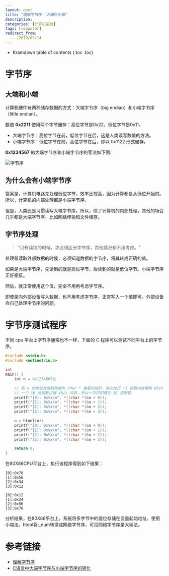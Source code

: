 ```yaml
---
layout: post
title: "理解字节序--大端和小端"
description:
categories: [计算机系统]
tags: [computer]
redirect_from:
  -- /2019/05/14
---
```


* Kramdown table of contents
{:toc .toc}

# 字节序

## 大端和小端

计算机硬件有两种储存数据的方式：大端字节序（big endian）和小端字节序（little endian）。

数值 **0x2211** 使用两个字节储存：高位字节是0x22，低位字节是0x11。

* 大端字节序：高位字节在前，低位字节在后，这是人类读写数值的方法。
* 小端字节序：低位字节在前，高位字节在后，即以 0x1122 形式储存。

**0x1234567** 的大端字节序和小端字节序的写法如下图:

![字节序](https://github.com/bqwhnn/bqwhnn.github.io/blob/master/resourses/ByteOrder_01.png?raw=true)

## 为什么会有小端字节序

答案是，计算机电路先处理低位字节，效率比较高，因为计算都是从低位开始的。所以，计算机的内部处理都是小端字节序。

但是，人类还是习惯读写大端字节序。所以，除了计算机的内部处理，其他的场合几乎都是大端字节序，比如网络传输和文件储存。

## 字节序处理

> "只有读取的时候，才必须区分字节序，其他情况都不用考虑。"

处理器读取外部数据的时候，必须知道数据的字节序，将其转成正确的值。

如果是大端字节序，先读到的就是高位字节，后读到的就是低位字节。小端字节序正好相反。

然后，就正常使用这个值，完全不用再考虑字节序。

即使是向外部设备写入数据，也不用考虑字节序，正常写入一个值即可。外部设备会自己处理字节序的问题。

# 字节序测试程序

不同 cpu 平台上字节序通常也不一样，下面的 C 程序可以测试不同平台上的字节序。

``` c
#include <stdio.h>
#include <netinet/in.h>

int 
main() {
    int n = 0x12345678;

    // 取 n 的地址并强制转换为 char * 类型的指针，每次执行 +1 运算内存偏移 8bit
    // 一个 16 进制数占据 4bit 内存，所以一次打印两位 16 进制数
    printf("[0]: 0x%x\n", *((char *)&n + 0));
    printf("[1]: 0x%x\n", *((char *)&n + 1));
    printf("[2]: 0x%x\n", *((char *)&n + 2));
    printf("[3]: 0x%x\n", *((char *)&n + 3));

    n = htonl(n);
    printf("[0]: 0x%x\n", *((char *)&n + 0));
    printf("[1]: 0x%x\n", *((char *)&n + 1));
    printf("[2]: 0x%x\n", *((char *)&n + 2));
    printf("[3]: 0x%x\n", *((char *)&n + 3));

    return 0;
}
```

在80X86CPU平台上，执行该程序得到如下结果：   
```
[0]:0x78  
[1]:0x56   
[2]:0x34   
[3]:0x12  

[0]:0x12   
[1]:0x34   
[2]:0x56   
[3]:0x78  
```

分析结果，在80X86平台上，系统将多字节中的低位存储在变量起始地址，使用小端法。htonl将i_num转换成网络字节序，可见网络字节序是大端法。

# 参考链接

* [理解字节序](http://www.ruanyifeng.com/blog/2016/11/byte-order.html)
* [C语言中大端字节序与小端字节序的转化](https://blog.csdn.net/yishengzhiai005/article/details/39672529)